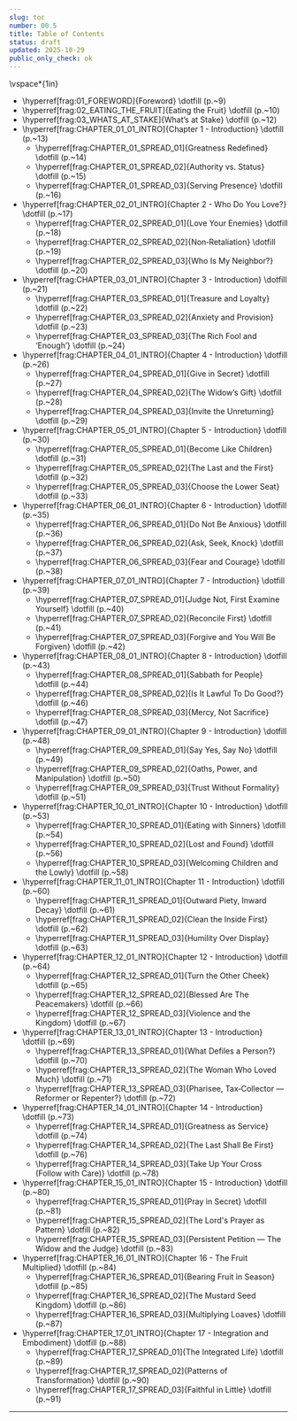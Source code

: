 ```yaml
---
slug: toc
number: 00.5
title: Table of Contents
status: draft
updated: 2025-10-29
public_only_check: ok
---
```


\vspace*{1in}

- \hyperref[frag:01_FOREWORD]{Foreword} \dotfill (p.~9)
- \hyperref[frag:02_EATING_THE_FRUIT]{Eating the Fruit} \dotfill (p.~10)
- \hyperref[frag:03_WHATS_AT_STAKE]{What’s at Stake} \dotfill (p.~12)  
- \hyperref[frag:CHAPTER_01_01_INTRO]{Chapter 1 - Introduction} \dotfill (p.~13)
  - \hyperref[frag:CHAPTER_01_SPREAD_01]{Greatness Redefined} \dotfill (p.~14)
  - \hyperref[frag:CHAPTER_01_SPREAD_02]{Authority vs. Status} \dotfill (p.~15)
  - \hyperref[frag:CHAPTER_01_SPREAD_03]{Serving Presence} \dotfill (p.~16)  
- \hyperref[frag:CHAPTER_02_01_INTRO]{Chapter 2 - Who Do You Love?} \dotfill (p.~17)
  - \hyperref[frag:CHAPTER_02_SPREAD_01]{Love Your Enemies} \dotfill (p.~18)
  - \hyperref[frag:CHAPTER_02_SPREAD_02]{Non‑Retaliation} \dotfill (p.~19)
  - \hyperref[frag:CHAPTER_02_SPREAD_03]{Who Is My Neighbor?} \dotfill (p.~20)  
- \hyperref[frag:CHAPTER_03_01_INTRO]{Chapter 3 - Introduction} \dotfill (p.~21)
  - \hyperref[frag:CHAPTER_03_SPREAD_01]{Treasure and Loyalty} \dotfill (p.~22)
  - \hyperref[frag:CHAPTER_03_SPREAD_02]{Anxiety and Provision} \dotfill (p.~23)
  - \hyperref[frag:CHAPTER_03_SPREAD_03]{The Rich Fool and ‘Enough’} \dotfill (p.~24)  
- \hyperref[frag:CHAPTER_04_01_INTRO]{Chapter 4 - Introduction} \dotfill (p.~26)
  - \hyperref[frag:CHAPTER_04_SPREAD_01]{Give in Secret} \dotfill (p.~27)
  - \hyperref[frag:CHAPTER_04_SPREAD_02]{The Widow’s Gift} \dotfill (p.~28)
  - \hyperref[frag:CHAPTER_04_SPREAD_03]{Invite the Unreturning} \dotfill (p.~29)  
- \hyperref[frag:CHAPTER_05_01_INTRO]{Chapter 5 - Introduction} \dotfill (p.~30)
  - \hyperref[frag:CHAPTER_05_SPREAD_01]{Become Like Children} \dotfill (p.~31)
  - \hyperref[frag:CHAPTER_05_SPREAD_02]{The Last and the First} \dotfill (p.~32)
  - \hyperref[frag:CHAPTER_05_SPREAD_03]{Choose the Lower Seat} \dotfill (p.~33)  
- \hyperref[frag:CHAPTER_06_01_INTRO]{Chapter 6 - Introduction} \dotfill (p.~35)
  - \hyperref[frag:CHAPTER_06_SPREAD_01]{Do Not Be Anxious} \dotfill (p.~36)
  - \hyperref[frag:CHAPTER_06_SPREAD_02]{Ask, Seek, Knock} \dotfill (p.~37)
  - \hyperref[frag:CHAPTER_06_SPREAD_03]{Fear and Courage} \dotfill (p.~38)  
- \hyperref[frag:CHAPTER_07_01_INTRO]{Chapter 7 - Introduction} \dotfill (p.~39)
  - \hyperref[frag:CHAPTER_07_SPREAD_01]{Judge Not, First Examine Yourself} \dotfill (p.~40)
  - \hyperref[frag:CHAPTER_07_SPREAD_02]{Reconcile First} \dotfill (p.~41)
  - \hyperref[frag:CHAPTER_07_SPREAD_03]{Forgive and You Will Be Forgiven} \dotfill (p.~42)  
- \hyperref[frag:CHAPTER_08_01_INTRO]{Chapter 8 - Introduction} \dotfill (p.~43)
  - \hyperref[frag:CHAPTER_08_SPREAD_01]{Sabbath for People} \dotfill (p.~44)
  - \hyperref[frag:CHAPTER_08_SPREAD_02]{Is It Lawful To Do Good?} \dotfill (p.~46)
  - \hyperref[frag:CHAPTER_08_SPREAD_03]{Mercy, Not Sacrifice} \dotfill (p.~47)  
- \hyperref[frag:CHAPTER_09_01_INTRO]{Chapter 9 - Introduction} \dotfill (p.~48)
  - \hyperref[frag:CHAPTER_09_SPREAD_01]{Say Yes, Say No} \dotfill (p.~49)
  - \hyperref[frag:CHAPTER_09_SPREAD_02]{Oaths, Power, and Manipulation} \dotfill (p.~50)
  - \hyperref[frag:CHAPTER_09_SPREAD_03]{Trust Without Formality} \dotfill (p.~51)  
- \hyperref[frag:CHAPTER_10_01_INTRO]{Chapter 10 - Introduction} \dotfill (p.~53)
  - \hyperref[frag:CHAPTER_10_SPREAD_01]{Eating with Sinners} \dotfill (p.~54)
  - \hyperref[frag:CHAPTER_10_SPREAD_02]{Lost and Found} \dotfill (p.~56)
  - \hyperref[frag:CHAPTER_10_SPREAD_03]{Welcoming Children and the Lowly} \dotfill (p.~58)  
- \hyperref[frag:CHAPTER_11_01_INTRO]{Chapter 11 - Introduction} \dotfill (p.~60)
  - \hyperref[frag:CHAPTER_11_SPREAD_01]{Outward Piety, Inward Decay} \dotfill (p.~61)
  - \hyperref[frag:CHAPTER_11_SPREAD_02]{Clean the Inside First} \dotfill (p.~62)
  - \hyperref[frag:CHAPTER_11_SPREAD_03]{Humility Over Display} \dotfill (p.~63)  
- \hyperref[frag:CHAPTER_12_01_INTRO]{Chapter 12 - Introduction} \dotfill (p.~64)
  - \hyperref[frag:CHAPTER_12_SPREAD_01]{Turn the Other Cheek} \dotfill (p.~65)
  - \hyperref[frag:CHAPTER_12_SPREAD_02]{Blessed Are The Peacemakers} \dotfill (p.~66)
  - \hyperref[frag:CHAPTER_12_SPREAD_03]{Violence and the Kingdom} \dotfill (p.~67)  
- \hyperref[frag:CHAPTER_13_01_INTRO]{Chapter 13 - Introduction} \dotfill (p.~69)
  - \hyperref[frag:CHAPTER_13_SPREAD_01]{What Defiles a Person?} \dotfill (p.~70)
  - \hyperref[frag:CHAPTER_13_SPREAD_02]{The Woman Who Loved Much} \dotfill (p.~71)
  - \hyperref[frag:CHAPTER_13_SPREAD_03]{Pharisee, Tax‑Collector — Reformer or Repenter?} \dotfill (p.~72)  
- \hyperref[frag:CHAPTER_14_01_INTRO]{Chapter 14 - Introduction} \dotfill (p.~73)
  - \hyperref[frag:CHAPTER_14_SPREAD_01]{Greatness as Service} \dotfill (p.~74)
  - \hyperref[frag:CHAPTER_14_SPREAD_02]{The Last Shall Be First} \dotfill (p.~76)
  - \hyperref[frag:CHAPTER_14_SPREAD_03]{Take Up Your Cross (Follow with Care)} \dotfill (p.~78)  
- \hyperref[frag:CHAPTER_15_01_INTRO]{Chapter 15 - Introduction} \dotfill (p.~80)
  - \hyperref[frag:CHAPTER_15_SPREAD_01]{Pray in Secret} \dotfill (p.~81)
  - \hyperref[frag:CHAPTER_15_SPREAD_02]{The Lord's Prayer as Pattern} \dotfill (p.~82)
  - \hyperref[frag:CHAPTER_15_SPREAD_03]{Persistent Petition — The Widow and the Judge} \dotfill (p.~83)  
- \hyperref[frag:CHAPTER_16_01_INTRO]{Chapter 16 - The Fruit Multiplied} \dotfill (p.~84)
  - \hyperref[frag:CHAPTER_16_SPREAD_01]{Bearing Fruit in Season} \dotfill (p.~85)
  - \hyperref[frag:CHAPTER_16_SPREAD_02]{The Mustard Seed Kingdom} \dotfill (p.~86)
  - \hyperref[frag:CHAPTER_16_SPREAD_03]{Multiplying Loaves} \dotfill (p.~87)  
- \hyperref[frag:CHAPTER_17_01_INTRO]{Chapter 17 - Integration and Embodiment} \dotfill (p.~88)
  - \hyperref[frag:CHAPTER_17_SPREAD_01]{The Integrated Life} \dotfill (p.~89)
  - \hyperref[frag:CHAPTER_17_SPREAD_02]{Patterns of Transformation} \dotfill (p.~90)
  - \hyperref[frag:CHAPTER_17_SPREAD_03]{Faithful in Little} \dotfill (p.~91)

---
